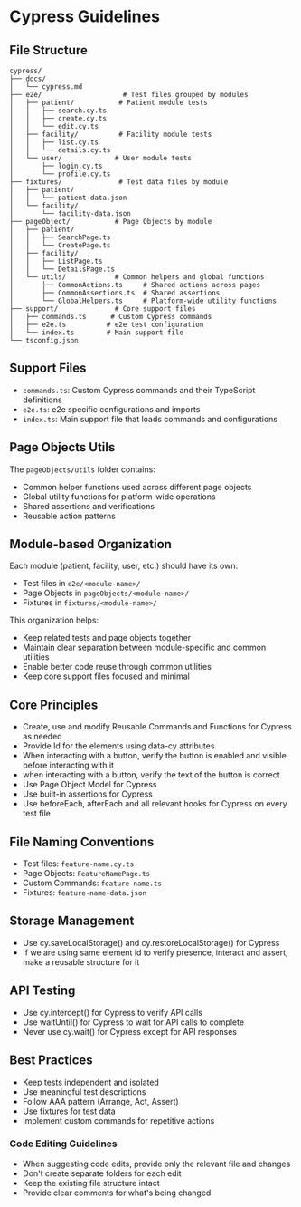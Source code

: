 # Cypress Guidelines

## File Structure

```
cypress/
├── docs/
│   └── cypress.md
├── e2e/                    # Test files grouped by modules
│   ├── patient/           # Patient module tests
│   │   ├── search.cy.ts
│   │   ├── create.cy.ts
│   │   └── edit.cy.ts
│   ├── facility/          # Facility module tests
│   │   ├── list.cy.ts
│   │   └── details.cy.ts
│   └── user/             # User module tests
│       ├── login.cy.ts
│       └── profile.cy.ts
├── fixtures/              # Test data files by module
│   ├── patient/
│   │   └── patient-data.json
│   └── facility/
│       └── facility-data.json
├── pageObject/           # Page Objects by module
│   ├── patient/
│   │   ├── SearchPage.ts
│   │   └── CreatePage.ts
│   ├── facility/
│   │   ├── ListPage.ts
│   │   └── DetailsPage.ts
│   └── utils/            # Common helpers and global functions
│       ├── CommonActions.ts     # Shared actions across pages
│       ├── CommonAssertions.ts  # Shared assertions
│       └── GlobalHelpers.ts     # Platform-wide utility functions
├── support/              # Core support files
│   ├── commands.ts      # Custom Cypress commands
│   ├── e2e.ts          # e2e test configuration
│   └── index.ts        # Main support file
└── tsconfig.json
```

## Support Files

- `commands.ts`: Custom Cypress commands and their TypeScript definitions
- `e2e.ts`: e2e specific configurations and imports
- `index.ts`: Main support file that loads commands and configurations

## Page Objects Utils

The `pageObjects/utils` folder contains:

- Common helper functions used across different page objects
- Global utility functions for platform-wide operations
- Shared assertions and verifications
- Reusable action patterns

## Module-based Organization

Each module (patient, facility, user, etc.) should have its own:

- Test files in `e2e/<module-name>/`
- Page Objects in `pageObjects/<module-name>/`
- Fixtures in `fixtures/<module-name>/`

This organization helps:

- Keep related tests and page objects together
- Maintain clear separation between module-specific and common utilities
- Enable better code reuse through common utilities
- Keep core support files focused and minimal

## Core Principles

- Create, use and modify Reusable Commands and Functions for Cypress as needed
- Provide Id for the elements using data-cy attributes
- When interacting with a button, verify the button is enabled and visible before interacting with it
- when interacting with a button, verify the text of the button is correct
- Use Page Object Model for Cypress
- Use built-in assertions for Cypress
- Use beforeEach, afterEach and all relevant hooks for Cypress on every test file

## File Naming Conventions

- Test files: `feature-name.cy.ts`
- Page Objects: `FeatureNamePage.ts`
- Custom Commands: `feature-name.ts`
- Fixtures: `feature-name-data.json`

## Storage Management

- Use cy.saveLocalStorage() and cy.restoreLocalStorage() for Cypress
- If we are using same element id to verify presence, interact and assert, make a reusable structure for it

## API Testing

- Use cy.intercept() for Cypress to verify API calls
- Use waitUntil() for Cypress to wait for API calls to complete
- Never use cy.wait() for Cypress except for API responses

## Best Practices

- Keep tests independent and isolated
- Use meaningful test descriptions
- Follow AAA pattern (Arrange, Act, Assert)
- Use fixtures for test data
- Implement custom commands for repetitive actions

### Code Editing Guidelines

- When suggesting code edits, provide only the relevant file and changes
- Don't create separate folders for each edit
- Keep the existing file structure intact
- Provide clear comments for what's being changed
